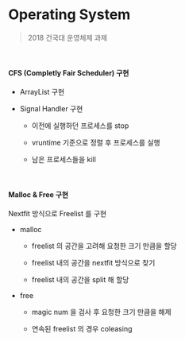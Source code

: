 # Operating System



> 2018 건국대 운영체제 과제


<br>

#### CFS (Completly Fair Scheduler) 구현

- ArrayList 구현

- Signal Handler 구현

  - 이전에 실행하던 프로세스를 stop

  - vruntime 기준으로 정렬 후 프로세스를 실행

  - 남은 프로세스들을 kill

<br>

#### Malloc & Free 구현

Nextfit 방식으로 Freelist 를 구현

- malloc

  - freelist 의 공간을 고려해 요청한 크기 만큼을 할당

  - freelist 내의 공간을 nextfit 방식으로 찾기

  - freelist 내의 공간을 split 해 할당

- free

  - magic num 을 검사 후 요청한 크기 만큼을 해제
  
  - 연속된 freelist 의 경우 coleasing 
